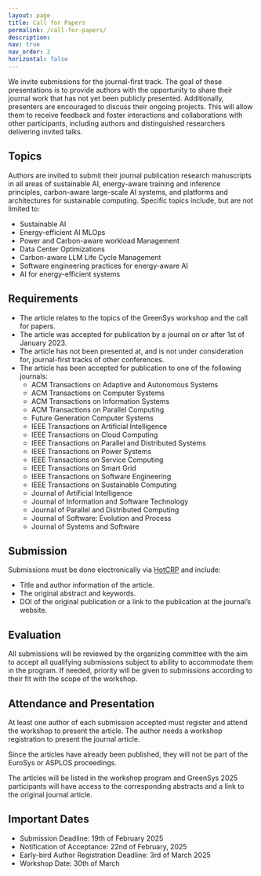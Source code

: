 ```yaml
---
layout: page
title: Call for Papers
permalink: /call-for-papers/
description: 
nav: true
nav_order: 2
horizontal: false
---
```


We invite submissions for the journal-first track. The goal of these presentations is to provide authors with the opportunity to share their journal work that has not yet been publicly presented. Additionally, presenters are encouraged to discuss their ongoing projects. This will allow them to receive feedback and foster interactions and collaborations with other participants, including authors and distinguished researchers delivering invited talks.

## Topics
Authors are invited to submit their journal publication research manuscripts in all areas of sustainable AI, energy-aware training and inference principles, carbon-aware large-scale AI systems, and platforms and architectures for sustainable computing. Specific topics include, but are not limited to:

- Sustainable AI
- Energy-efficient AI MLOps
- Power and Carbon-aware workload Management
- Data Center Optimizations
- Carbon-aware LLM Life Cycle Management
- Software engineering practices for energy-aware AI
- AI for energy-efficient systems


## Requirements

- The article relates to the topics of the GreenSys workshop and the call for papers.
- The article was accepted for publication by a journal on or after 1st of January 2023.
- The article has not been presented at, and is not under consideration for, journal-first tracks of other conferences.
- The article has been accepted for publication to one of the following journals:
	- ACM Transactions on Adaptive and Autonomous Systems
	- ACM Transactions on Computer Systems
	- ACM Transactions on Information Systems
	- ACM Transactions on Parallel Computing
	- Future Generation Computer Systems
	- IEEE Transactions on Artificial Intelligence
	- IEEE Transactions on Cloud Computing
	- IEEE Transactions on Parallel and Distributed Systems
	- IEEE Transactions on Power Systems
	- IEEE Transactions on Service Computing
	- IEEE Transactions on Smart Grid
	- IEEE Transactions on Software Engineering
	- IEEE Transactions on Sustainable Computing
	- Journal of Artificial Intelligence
	- Journal of Information and Software Technology
	- Journal of Parallel and Distributed Computing
	- Journal of Software: Evolution and Process
	- Journal of Systems and Software

## Submission

Submissions must be done electronically via [HotCRP](https://greensys25.hotcrp.com/) and include:

- Title and author information of the article.
- The original abstract and keywords.
- DOI of the original publication or a link to the publication at the journal’s website.

## Evaluation

All submissions will be reviewed by the organizing committee with the aim to accept all qualifying submissions subject to ability to accommodate them in the program. If needed, priority will be given to submissions according to their fit with the scope of the workshop.

## Attendance and Presentation

At least one author of each submission accepted must register and attend the workshop to present the article.  The author needs a workshop registration to present the journal article.

Since the articles have already been published, they will not be part of the EuroSys or ASPLOS proceedings.

The articles will be listed in the workshop program and GreenSys 2025 participants will have access to the corresponding abstracts and a link to the original journal article.


## Important Dates

- Submission Deadline: 19th of February 2025
- Notification of Acceptance: 22nd of February, 2025
- Early-bird Author Registration Deadline: 3rd of March 2025
- Workshop Date: 30th of March
